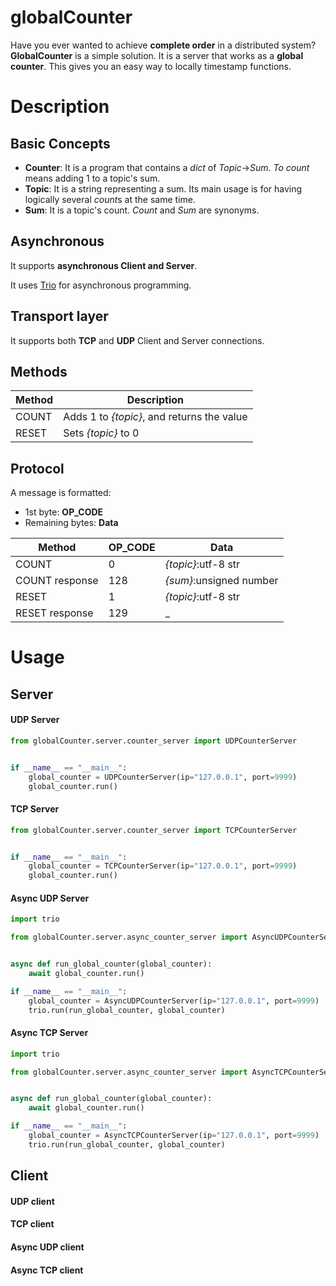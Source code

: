 # globalCounter
Have you ever wanted to achieve **complete order** in a distributed system? **GlobalCounter** is a simple solution. It is a server that works as a **global counter**. This gives you an easy way to locally timestamp functions.

# Description
## Basic Concepts
- **Counter**: It is a program that contains a *dict* of *Topic*->*Sum*. *To count* means adding 1 to a topic's sum. 
- **Topic**: It is a string representing a sum. Its main usage is for having logically several *count*s at the same time.
- **Sum**: It is a topic's count. *Count* and *Sum* are synonyms.

## Asynchronous
It supports **asynchronous Client and Server**. 

It uses [Trio](https://github.com/python-trio/trio) for asynchronous programming.

## Transport layer
It supports both **TCP** and **UDP** Client and Server connections.

## Methods
|Method|Description|
|---|----|
|COUNT|Adds 1 to *{topic}*, and returns the value|
|RESET|Sets *{topic}* to 0|

## Protocol
A message is formatted: 
- 1st byte: **OP_CODE**
- Remaining bytes: **Data**
 

|Method|OP_CODE|Data|
|---|---|---|
|COUNT|0|*{topic}*:utf-8 str|
|COUNT response|128|*{sum}*:unsigned number|
|RESET|1|*{topic}*:utf-8 str|
|RESET response|129|_|

# Usage

## Server
#### UDP Server
```python
from globalCounter.server.counter_server import UDPCounterServer


if __name__ == "__main__":
    global_counter = UDPCounterServer(ip="127.0.0.1", port=9999)
    global_counter.run()
```

#### TCP Server
```python
from globalCounter.server.counter_server import TCPCounterServer


if __name__ == "__main__":
    global_counter = TCPCounterServer(ip="127.0.0.1", port=9999)
    global_counter.run()
```

#### Async UDP Server
```python
import trio

from globalCounter.server.async_counter_server import AsyncUDPCounterServer


async def run_global_counter(global_counter):
    await global_counter.run()

if __name__ == "__main__":
    global_counter = AsyncUDPCounterServer(ip="127.0.0.1", port=9999)
    trio.run(run_global_counter, global_counter)
```

#### Async TCP Server
```python
import trio

from globalCounter.server.async_counter_server import AsyncTCPCounterServer


async def run_global_counter(global_counter):
    await global_counter.run()

if __name__ == "__main__":
    global_counter = AsyncTCPCounterServer(ip="127.0.0.1", port=9999)
    trio.run(run_global_counter, global_counter)
```

## Client
#### UDP client

#### TCP client

#### Async UDP client

#### Async TCP client
